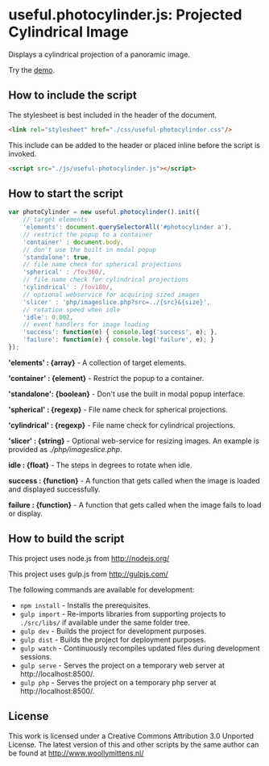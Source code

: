 # useful.photocylinder.js: Projected Cylindrical Image

Displays a cylindrical projection of a panoramic image.

Try the <a href="http://www.woollymittens.nl/default.php?url=useful-photocylinder">demo</a>.

## How to include the script

The stylesheet is best included in the header of the document.

```html
<link rel="stylesheet" href="./css/useful-photocylinder.css"/>
```

This include can be added to the header or placed inline before the script is invoked.

```html
<script src="./js/useful-photocylinder.js"></script>
```

## How to start the script

```javascript
var photoCylinder = new useful.photocylinder().init({
	// target elements
	'elements': document.querySelectorAll('#photocylinder a'),
	// restrict the popup to a container
	'container' : document.body,
	// don't use the built in modal popup
	'standalone': true,
	// file name check for spherical projections
	'spherical' : /fov360/,
	// file name check for cylindrical projections
	'cylindrical' : /fov180/,
	// optional webservice for acquiring sized images
	'slicer' : 'php/imageslice.php?src=../{src}&{size}',
	// rotation speed when idle
	'idle': 0.002,
	// event handlers for image loading
	'success': function(e) { console.log('success', e); },
	'failure': function(e) { console.log('failure', e); }
});
```

**'elements' : {array}** - A collection of target elements.

**'container' : {element}** - Restrict the popup to a container.

**'standalone': {boolean}** - Don't use the built in modal popup interface.

**'spherical' : {regexp}** - File name check for spherical projections.

**'cylindrical' : {regexp}** - File name check for cylindrical projections.

**'slicer' : {string}** - Optional web-service for resizing images. An example is provided as *./php/imageslice.php*.

**idle : {float}** - The steps in degrees to rotate when idle.

**success : {function}** - A function that gets called when the image is loaded and displayed successfully.

**failure : {function}** - A function that gets called when the image fails to load or display.

## How to build the script

This project uses node.js from http://nodejs.org/

This project uses gulp.js from http://gulpjs.com/

The following commands are available for development:
+ `npm install` - Installs the prerequisites.
+ `gulp import` - Re-imports libraries from supporting projects to `./src/libs/` if available under the same folder tree.
+ `gulp dev` - Builds the project for development purposes.
+ `gulp dist` - Builds the project for deployment purposes.
+ `gulp watch` - Continuously recompiles updated files during development sessions.
+ `gulp serve` - Serves the project on a temporary web server at http://localhost:8500/.
+ `gulp php` - Serves the project on a temporary php server at http://localhost:8500/.

## License

This work is licensed under a Creative Commons Attribution 3.0 Unported License. The latest version of this and other scripts by the same author can be found at http://www.woollymittens.nl/
